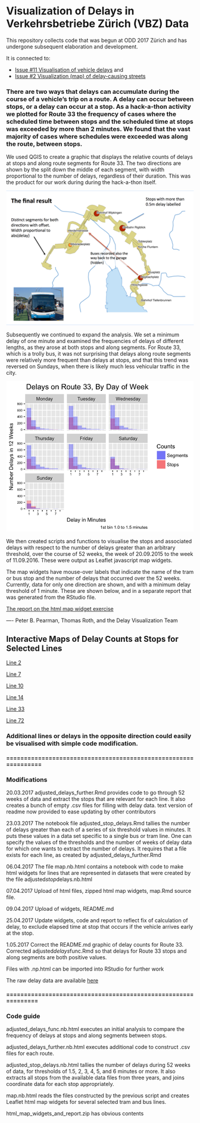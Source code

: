 <h1>Visualization of Delays in Verkehrsbetriebe Zürich (VBZ) Data</h1>

<p>This repository collects code that was begun at ODD 2017 Zürich and has undergone subsequent elaboration and development.</p>

<p>It is connected to:</p>

<ul>
<li><a href="https://github.com/OpenDataDayZurich2016/ideas/issues/11">Issue #11 Visualisation of vehicle delays</a> and</li>
<li><a href="https://github.com/OpenDataDayZurich2016/ideas/issues/2">Issue #2 Visualization (map) of delay-causing streets</a></li>
</ul>

<h3>There are two ways that delays can accumulate during the course of a vehicle’s trip on a route.  A delay can occur between stops, or a delay can occur at a stop.  As a hack-a-thon activity we plotted for Route 33 the frequency of cases where the scheduled time between stops and the scheduled time at stops was exceeded by more than 2 minutes.  We found that the vast majority of cases where schedules were exceeded was along the route, between stops.</h3>

<p>We used QGIS to create a graphic that displays the relative counts of delays at stops and along route segments for Route 33. The two directions are shown by the split down the middle of each segment, with width proportional to the number of delays, regardless of their duration. This was the product for our work during during the hack-a-thon itself.</p>

<p><img src="https://github.com/OpenDataDayZurich2016/visualization_delays/blob/master/delay_gains_route_33_QGIS_annotated.png" alt="QGIS graphic" title=""></p>

<p>Subsequently we continued to expand the analysis. We set a minimum delay of one minute and examined the frequencies of delays of different lengths, as they arose at both stops and along segments. For Route 33, which is a trolly bus, it was not surprising that delays along route segments were relatively more frequent than delays at stops, and that this trend was reversed on Sundays, when there is likely much less vehicular traffic in the city.</p>

<p><img src="https://github.com/OpenDataDayZurich2016/visualization_delays/blob/master/delays_route_33.png" alt="Delays at stops and along segments" title=""></p>

<p>We then created scripts and functions to visualise the stops and associated delays with respect to the number of delays greater than an arbitrary threshold, over the course of 52 weeks, the week of 20.09.2015 to the week of 11.09.2016. These were output as Leaflet javascript map widgets.</p>

<p>The map widgets have mouse-over labels that indicate the name of the tram or bus stop and the number of delays that occurred over the 52 weeks.  Currently, data for only one direction are shown, and with a minimum delay threshold of 1 minute. These are shown below, and in a separate report that was generated from the RStudio file.</p>

<p><a href="https://rawgit.com/OpenDataDayZurich2016/visualization_delays/master/html_map_widgets_and_report/map.html">The report on the html map widget exercise</a></p>

<p>—- Peter B. Pearman, Thomas Roth, and the Delay Visualization Team</p>

<h2>Interactive Maps of Delay Counts at Stops for Selected Lines</h2>

<p><a href="https://rawgit.com/OpenDataDayZurich2016/visualization_delays/master/html_map_widgets_and_report/line_2.html">Line 2</a></p>

<p><a href="https://rawgit.com/OpenDataDayZurich2016/visualization_delays/master/html_map_widgets_and_report/line_7.html">Line 7</a></p>

<p><a href="https://rawgit.com/OpenDataDayZurich2016/visualization_delays/master/html_map_widgets_and_report/line_10.html">Line 10</a></p>

<p><a href="https://rawgit.com/OpenDataDayZurich2016/visualization_delays/master/html_map_widgets_and_report/line_14.html">Line 14</a></p>

<p><a href="https://rawgit.com/OpenDataDayZurich2016/visualization_delays/master/html_map_widgets_and_report/line_33.html">Line 33</a></p>

<p><a href="https://rawgit.com/OpenDataDayZurich2016/visualization_delays/master/html_map_widgets_and_report/line_72.html">Line 72</a></p>

<h3>Additional lines or delays in the opposite direction could easily be visualised with simple code modification.</h3>

<h4>===============================================================</h4>

<h3>Modifications</h3>

<p>20.03.2017  adjusted_delays_further.Rmd provides code to go through 52 weeks of data and extract the stops that are relevant for each line.  It also creates a bunch of empty .csv files for filling with delay data.
            text version of readme now provided to ease updating by other contributors</p>

<p>23.03.2017 The notebook file adjusted_stop_delays.Rmd tallies the number of delays greater than each of a series of six threshold values in minutes.  It puts these values in a data set specific to a single bus or tram line.  One can specify the values of the thresholds and the number of weeks of delay data for which one wants to extract the number of delays. It requires that a file exists for each line, as created by adjusted_delays_further.Rmd</p>

<p>06.04.2017  The file map.nb.html contains a notebook with code to make html widgets for lines that are represented in datasets that were created by the file adjusted<em>stop</em>delays.nb.html</p>

<p>07.04.2017  Upload of html files, zipped html map widgets, map.Rmd source file.</p>

<p>09.04.2017  Upload of widgets, README.md</p>

<p>25.04.2017  Update widgets, code and report to reflect fix of calculation of delay, to exclude elapsed time at stop that occurs if the vehicle arrives early at the stop.</p>

<p>1.05.2017 Correct the README.md graphic of delay counts for Route 33. Corrected adjusted<em>delays</em>func.Rmd so that delays for Route 33 stops and along segments are both positive values. </p>

<p>Files with .np.html can be imported into RStudio for further work</p>

<p>The raw delay data are available <a href="https://data.stadt-zuerich.ch/dataset?sort=score+desc%2C+metadata_modified+desc&amp;tags=vbz">here</a></p>

<h4>==============================================================</h4>

<h3>Code guide</h3>

<p>adjusted_delays_func.nb.html executes an initial analysis to compare the frequency of delays at stops and along segments between stops.</p>

<p>adjusted_delays_further.nb.html executes additional code to construct .csv files for each route. </p>

<p>adjusted_stop_delays.nb.html tallies the number of delays during 52 weeks of data, for thresholds of 1.5, 2, 3, 4, 5, and 6 minutes or more.  It also extracts all stops from the available data files from three years, and joins coordinate data for each stop appropriately.</p>

<p>map.nb.html reads the files constructed by the previous script and creates Leaflet html map widgets for several selected tram and bus lines.</p>

<p>html_map_widgets_and_report.zip has obvious contents</p>
